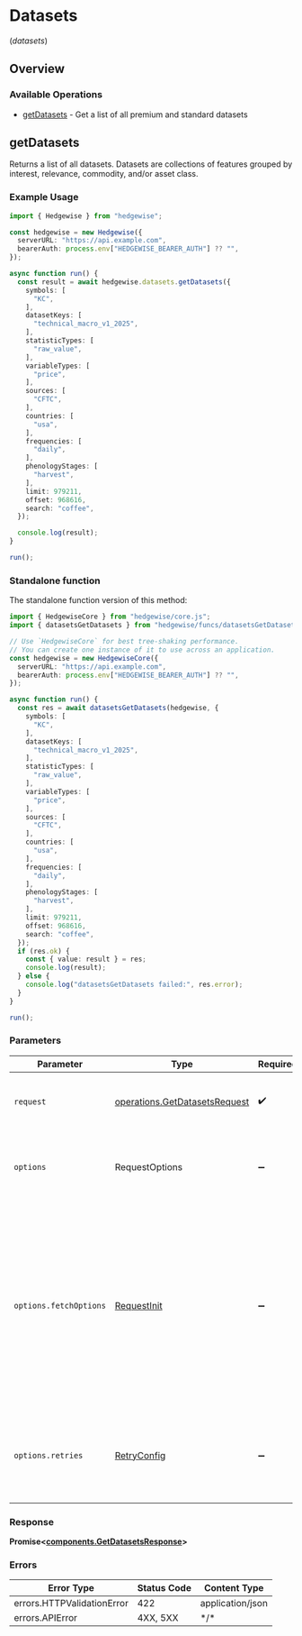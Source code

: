 # Datasets
(*datasets*)

## Overview

### Available Operations

* [getDatasets](#getdatasets) - Get a list of all premium and standard datasets

## getDatasets

Returns a list of all datasets. Datasets are collections of features grouped by interest, relevance, commodity, and/or asset class.

### Example Usage

<!-- UsageSnippet language="typescript" operationID="get_datasets" method="get" path="/v1/datasets" -->
```typescript
import { Hedgewise } from "hedgewise";

const hedgewise = new Hedgewise({
  serverURL: "https://api.example.com",
  bearerAuth: process.env["HEDGEWISE_BEARER_AUTH"] ?? "",
});

async function run() {
  const result = await hedgewise.datasets.getDatasets({
    symbols: [
      "KC",
    ],
    datasetKeys: [
      "technical_macro_v1_2025",
    ],
    statisticTypes: [
      "raw_value",
    ],
    variableTypes: [
      "price",
    ],
    sources: [
      "CFTC",
    ],
    countries: [
      "usa",
    ],
    frequencies: [
      "daily",
    ],
    phenologyStages: [
      "harvest",
    ],
    limit: 979211,
    offset: 968616,
    search: "coffee",
  });

  console.log(result);
}

run();
```

### Standalone function

The standalone function version of this method:

```typescript
import { HedgewiseCore } from "hedgewise/core.js";
import { datasetsGetDatasets } from "hedgewise/funcs/datasetsGetDatasets.js";

// Use `HedgewiseCore` for best tree-shaking performance.
// You can create one instance of it to use across an application.
const hedgewise = new HedgewiseCore({
  serverURL: "https://api.example.com",
  bearerAuth: process.env["HEDGEWISE_BEARER_AUTH"] ?? "",
});

async function run() {
  const res = await datasetsGetDatasets(hedgewise, {
    symbols: [
      "KC",
    ],
    datasetKeys: [
      "technical_macro_v1_2025",
    ],
    statisticTypes: [
      "raw_value",
    ],
    variableTypes: [
      "price",
    ],
    sources: [
      "CFTC",
    ],
    countries: [
      "usa",
    ],
    frequencies: [
      "daily",
    ],
    phenologyStages: [
      "harvest",
    ],
    limit: 979211,
    offset: 968616,
    search: "coffee",
  });
  if (res.ok) {
    const { value: result } = res;
    console.log(result);
  } else {
    console.log("datasetsGetDatasets failed:", res.error);
  }
}

run();
```

### Parameters

| Parameter                                                                                                                                                                      | Type                                                                                                                                                                           | Required                                                                                                                                                                       | Description                                                                                                                                                                    |
| ------------------------------------------------------------------------------------------------------------------------------------------------------------------------------ | ------------------------------------------------------------------------------------------------------------------------------------------------------------------------------ | ------------------------------------------------------------------------------------------------------------------------------------------------------------------------------ | ------------------------------------------------------------------------------------------------------------------------------------------------------------------------------ |
| `request`                                                                                                                                                                      | [operations.GetDatasetsRequest](../../models/operations/getdatasetsrequest.md)                                                                                                 | :heavy_check_mark:                                                                                                                                                             | The request object to use for the request.                                                                                                                                     |
| `options`                                                                                                                                                                      | RequestOptions                                                                                                                                                                 | :heavy_minus_sign:                                                                                                                                                             | Used to set various options for making HTTP requests.                                                                                                                          |
| `options.fetchOptions`                                                                                                                                                         | [RequestInit](https://developer.mozilla.org/en-US/docs/Web/API/Request/Request#options)                                                                                        | :heavy_minus_sign:                                                                                                                                                             | Options that are passed to the underlying HTTP request. This can be used to inject extra headers for examples. All `Request` options, except `method` and `body`, are allowed. |
| `options.retries`                                                                                                                                                              | [RetryConfig](../../lib/utils/retryconfig.md)                                                                                                                                  | :heavy_minus_sign:                                                                                                                                                             | Enables retrying HTTP requests under certain failure conditions.                                                                                                               |

### Response

**Promise\<[components.GetDatasetsResponse](../../models/components/getdatasetsresponse.md)\>**

### Errors

| Error Type                 | Status Code                | Content Type               |
| -------------------------- | -------------------------- | -------------------------- |
| errors.HTTPValidationError | 422                        | application/json           |
| errors.APIError            | 4XX, 5XX                   | \*/\*                      |